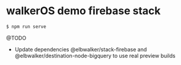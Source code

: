 # walkerOS demo firebase stack

```sh
$ npm run serve
```

@TODO

- Update dependencies @elbwalker/stack-firebase and @elbwalker/destination-node-bigquery to use real preview builds
